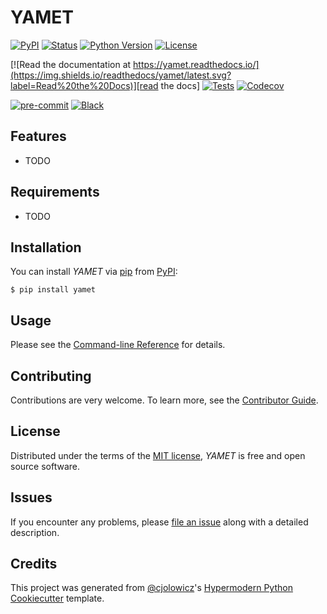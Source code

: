 # YAMET

[![PyPI](https://img.shields.io/pypi/v/yamet.svg)][pypi_]
[![Status](https://img.shields.io/pypi/status/yamet.svg)][status]
[![Python Version](https://img.shields.io/pypi/pyversions/yamet)][python version]
[![License](https://img.shields.io/pypi/l/yamet)][license]

[![Read the documentation at https://yamet.readthedocs.io/](https://img.shields.io/readthedocs/yamet/latest.svg?label=Read%20the%20Docs)][read the docs]
[![Tests](https://github.com/benedictsaunders/yamet/workflows/Tests/badge.svg)][tests]
[![Codecov](https://codecov.io/gh/benedictsaunders/yamet/branch/main/graph/badge.svg)][codecov]

[![pre-commit](https://img.shields.io/badge/pre--commit-enabled-brightgreen?logo=pre-commit&logoColor=white)][pre-commit]
[![Black](https://img.shields.io/badge/code%20style-black-000000.svg)][black]

[pypi_]: https://pypi.org/project/yamet/
[status]: https://pypi.org/project/yamet/
[python version]: https://pypi.org/project/yamet
[read the docs]: https://yamet.readthedocs.io/
[tests]: https://github.com/benedictsaunders/yamet/actions?workflow=Tests
[codecov]: https://app.codecov.io/gh/benedictsaunders/yamet
[pre-commit]: https://github.com/pre-commit/pre-commit
[black]: https://github.com/psf/black

## Features

- TODO

## Requirements

- TODO

## Installation

You can install _YAMET_ via [pip] from [PyPI]:

```console
$ pip install yamet
```

## Usage

Please see the [Command-line Reference] for details.

## Contributing

Contributions are very welcome.
To learn more, see the [Contributor Guide].

## License

Distributed under the terms of the [MIT license][license],
_YAMET_ is free and open source software.

## Issues

If you encounter any problems,
please [file an issue] along with a detailed description.

## Credits

This project was generated from [@cjolowicz]'s [Hypermodern Python Cookiecutter] template.

[@cjolowicz]: https://github.com/cjolowicz
[pypi]: https://pypi.org/
[hypermodern python cookiecutter]: https://github.com/cjolowicz/cookiecutter-hypermodern-python
[file an issue]: https://github.com/benedictsaunders/yamet/issues
[pip]: https://pip.pypa.io/

<!-- github-only -->

[license]: https://github.com/benedictsaunders/yamet/blob/main/LICENSE
[contributor guide]: https://github.com/benedictsaunders/yamet/blob/main/CONTRIBUTING.md
[command-line reference]: https://yamet.readthedocs.io/en/latest/usage.html
